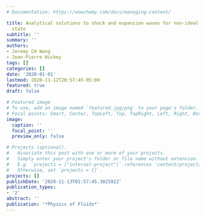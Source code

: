```yaml
---
# Documentation: https://wowchemy.com/docs/managing-content/

title: Analytical solutions to shock and expansion waves for non-ideal equations of
  state
subtitle: ''
summary: ''
authors:
- Jeremy CH Wang
- Jean-Pierre Hickey
tags: []
categories: []
date: '2020-01-01'
lastmod: 2020-11-12T20:57:45-05:00
featured: true 
draft: false

# Featured image
# To use, add an image named `featured.jpg/png` to your page's folder.
# Focal points: Smart, Center, TopLeft, Top, TopRight, Left, Right, BottomLeft, Bottom, BottomRight.
image:
  caption: ''
  focal_point: ''
  preview_only: false

# Projects (optional).
#   Associate this post with one or more of your projects.
#   Simply enter your project's folder or file name without extension.
#   E.g. `projects = ["internal-project"]` references `content/project/deep-learning/index.md`.
#   Otherwise, set `projects = []`.
projects: []
publishDate: '2020-11-13T01:57:45.302592Z'
publication_types:
- '2'
abstract: ''
publication: '*Physics of Fluids*'
---
```

